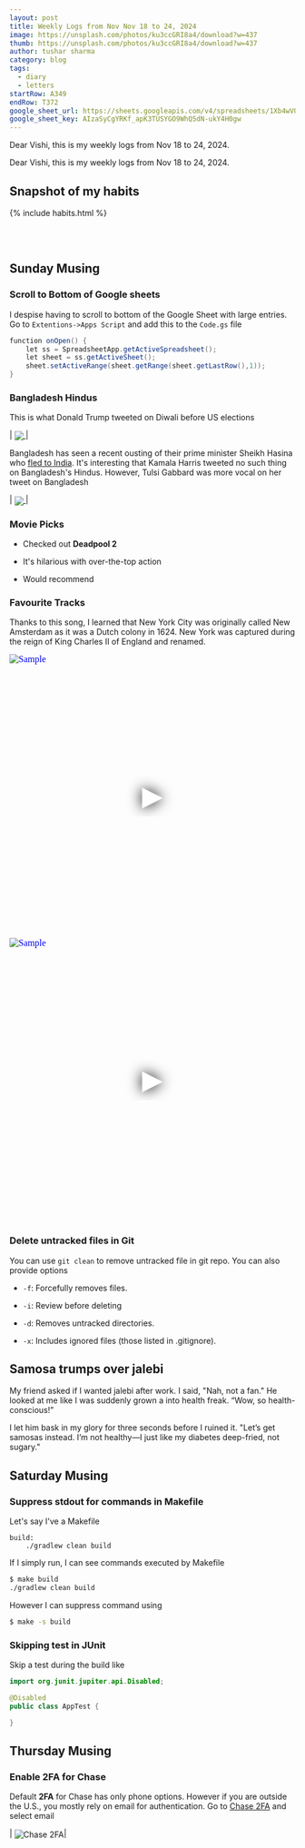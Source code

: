 ```yaml
---
layout: post
title: Weekly Logs from Nov Nov 18 to 24, 2024
image: https://unsplash.com/photos/ku3ccGRI8a4/download?w=437
thumb: https://unsplash.com/photos/ku3ccGRI8a4/download?w=437
author: tushar sharma
category: blog
tags:
  - diary
  - letters
startRow: A349
endRow: T372
google_sheet_url: https://sheets.googleapis.com/v4/spreadsheets/1Xb4wV0AOQiGWwXaciIBX-rkFebzg8DlAcRcClshyAnA/values/Habits!
google_sheet_key: AIzaSyCgYRKf_apK3TUSYGO9WhQ5dN-ukY4H0gw
---
```


Dear Vishi, this is my weekly logs from Nov 18 to 24, 2024.<!-- truncate_here -->

Dear Vishi, this is my weekly logs from Nov 18 to 24, 2024.

## Snapshot of my habits

{% include habits.html %}

<br/><br/>

## Sunday Musing 

### Scroll to Bottom of Google sheets

I despise having to scroll to bottom of the Google Sheet with large entries. Go to `Extentions->Apps Script` and add this to the `Code.gs` file 

```gs
function onOpen() {
    let ss = SpreadsheetApp.getActiveSpreadsheet();
    let sheet = ss.getActiveSheet();
    sheet.setActiveRange(sheet.getRange(sheet.getLastRow(),1));
}
```

### Bangladesh Hindus

This is what Donald Trump tweeted on Diwali before US elections

| <a href="https://x.com/realDonaldTrump/status/1852033622494105832"><img align="center"  loading="lazy" src="{{ root_url }}/img/TrumpTweetDiwali.png" /> </a>|

Bangladesh has seen a recent ousting of their prime minister Sheikh Hasina who [fled to India](https://thediplomat.com/2024/08/violence-in-bangladesh-after-hasinas-ouster-stirs-fear-among-hindu-minority/). It's interesting that Kamala Harris tweeted no such thing on Bangladesh's Hindus. However, Tulsi Gabbard was more vocal on her tweet on Bangladesh

| <a href="https://x.com/TulsiGabbard/status/1450975896920203267"><img align="center"  loading="lazy" src="{{ root_url }}/img/TulsiTweet.png" /> </a>|


### Movie Picks

- Checked out **Deadpool 2**  

- It's hilarious with over-the-top action 

- Would recommend

### Favourite Tracks


Thanks to this song, I learned that New York City was originally called New Amsterdam as it was a Dutch colony in 1624. New York was captured during the reign of King Charles II of England and renamed.

<iframe
  style="position: relative;  width: 100%;" 
   height="500"
  src="https://www.youtube.com/embed/6AP62vMnwMA?autoplay=1"
  srcdoc="<style>*{padding:0;margin:0;overflow:hidden}html,body{height:100%}img,span{position:absolute;width:100%;top:0;bottom:0;margin:auto}span{height:1.5em;text-align:center;font:48px/1.5 sans-serif;color:white;text-shadow:0 0 0.5em black}</style><a href=https://www.youtube.com/embed/6AP62vMnwMA?autoplay=1><img src=https://img.youtube.com/vi/6AP62vMnwMA/hqdefault.jpg alt='Sample'><span>▶</span></a>"
  frameborder="0"
  allow="accelerometer; autoplay; encrypted-media; gyroscope; picture-in-picture"
  allowfullscreen
  title="Song"
></iframe><br>

<iframe
  style="position: relative;  width: 100%;" 
   height="500"
  src="https://www.youtube.com/embed/JHRYD0Mv59o?autoplay=1"
  srcdoc="<style>*{padding:0;margin:0;overflow:hidden}html,body{height:100%}img,span{position:absolute;width:100%;top:0;bottom:0;margin:auto}span{height:1.5em;text-align:center;font:48px/1.5 sans-serif;color:white;text-shadow:0 0 0.5em black}</style><a href=https://www.youtube.com/embed/JHRYD0Mv59o?autoplay=1><img src=https://img.youtube.com/vi/JHRYD0Mv59o/hqdefault.jpg alt='Sample'><span>▶</span></a>"
  frameborder="0"
  allow="accelerometer; autoplay; encrypted-media; gyroscope; picture-in-picture"
  allowfullscreen
  title="Song"
></iframe><br>


### Delete untracked files in Git

You can use `git clean` to remove untracked file in git repo. You can also provide options

* `-f`: Forcefully removes files.

* `-i`: Review before deleting

* `-d`: Removes untracked directories.

* `-x`: Includes ignored files (those listed in .gitignore).

## Samosa trumps over jalebi

My friend asked if I wanted jalebi after work. I said, "Nah, not a fan." He looked at me like I was suddenly grown a into health freak. “Wow, so health-conscious!”

I let him bask in my glory for three seconds before I ruined it. "Let’s get samosas instead. I’m not healthy—I just like my diabetes deep-fried, not sugary."

## Saturday Musing

### Suppress stdout for commands in Makefile

Let's say I've a Makefile

```
build:
	./gradlew clean build
```

If I simply run, I can see commands executed by Makefile

```bash
$ make build
./gradlew clean build
```

However I can suppress command using 

```bash
$ make -s build
```

### Skipping test in JUnit

Skip a test during the build like

```java
import org.junit.jupiter.api.Disabled;

@Disabled 
public class AppTest {

}
```

## Thursday Musing

### Enable 2FA for Chase

Default **2FA** for Chase has only phone options. However if you are outside the U.S., you mostly rely on email for authentication. Go to [Chase 2FA](https://medium.com/r/?url=https%3A%2F%2Fsecure.chase.com%2Fweb%2Fauth%2Fdashboard%23%2Fdashboard%2FmyDevices%2FauthSecurity%2FtwoFactorAuthentication) and select email

| <img align="center"  loading="lazy" src="{{ root_url }}/img/2fa.png" alt="Chase 2FA" />|